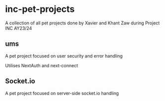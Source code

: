# inc-pet-projects
A collection of all pet projects done by Xavier and Khant Zaw during Project INC AY23/24

## ums
A pet project focused on user security and error handling

Utilises NextAuth and next-connect

## Socket.io
A pet project focused on server-side socket.io handling
